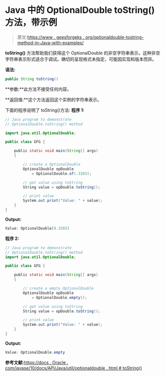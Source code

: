 # Java 中的 OptionalDouble toString()方法，带示例

> 原文:[https://www . geesforgeks . org/optionaldouble-tostring-method-in-Java-with-examples/](https://www.geeksforgeeks.org/optionaldouble-tostring-method-in-java-with-examples/)

**toString()** 方法帮助我们获得这个 OptionalDouble 的非空字符串表示。这种非空字符串表示形式适合于调试。确切的呈现格式未指定，可能因实现和版本而异。

**语法:**

```java
public String toString()

```

**参数:**此方法不接受任何内容。

**返回值:**这个方法返回这个实例的字符串表示。

下面的程序说明了 toString()方法:
**程序 1:**

```java
// Java program to demonstrate
// OptionalDouble.toString() method

import java.util.OptionalDouble;

public class GFG {

    public static void main(String[] args)
    {

        // create a OptionalDouble
        OptionalDouble opDouble
            = OptionalDouble.of(.3203);

        // get value using toString
        String value = opDouble.toString();

        // print value
        System.out.print("Value: " + value);
    }
}
```

**Output:**

```java
Value: OptionalDouble[0.3203]

```

**程序 2:**

```java
// Java program to demonstrate
// OptionalDouble.toString() method
import java.util.OptionalDouble;

public class GFG {

    public static void main(String[] args)
    {

        // create a empty OptionalDouble
        OptionalDouble opDouble
            = OptionalDouble.empty();

        // get value using toString
        String value = opDouble.toString();

        // print value
        System.out.print("Value: " + value);
    }
}
```

**Output:**

```java
Value: OptionalDouble.empty

```

**参考文献:**[https://docs . Oracle . com/javase/10/docs/API/Java/util/optionaldouble . html # toString()](https://docs.oracle.com/javase/10/docs/api/java/util/OptionalDouble.html#toString())